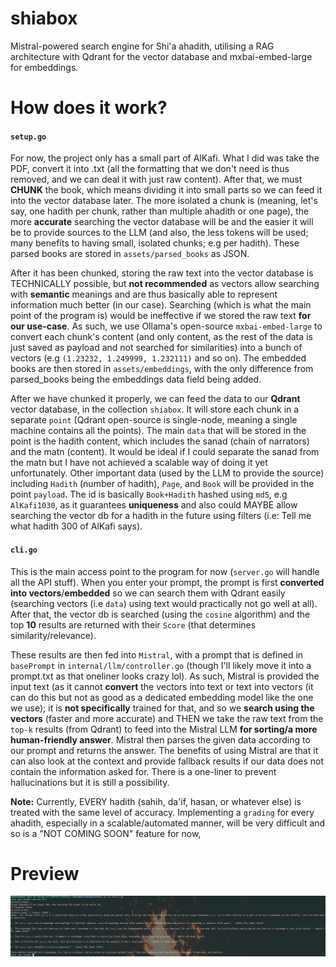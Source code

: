 # shiabox
Mistral-powered search engine for Shi'a ahadith, utilising a RAG architecture with Qdrant for the vector database and mxbai-embed-large for embeddings.

# How does it work?
#### `setup.go`

For now, the project only has a small part of AlKafi. What I did was take the PDF, convert it into .txt (all the formatting that we don't need is thus removed, and we can deal it with just raw content). After that, we must **CHUNK** the book, which means dividing it into small parts so we can feed it into the vector database later. The more isolated a chunk is (meaning, let's say, one hadith per chunk, rather than multiple ahadith or one page), the more **accurate** searching the vector database will be and the easier it will be to provide sources to the LLM (and also, the less tokens will be used; many benefits to having small, isolated chunks; e.g per hadith). These parsed books are stored in `assets/parsed_books` as JSON.

After it has been chunked, storing the raw text into the vector database is TECHNICALLY possible, but **not recommended** as vectors allow searching with **semantic** meanings and are thus basically able to represent information much better (in our case). Searching (which is what the main point of the program is) would be ineffective if we stored the raw text **for our use-case**. As such, we use Ollama's open-source `mxbai-embed-large` to convert each chunk's content (and only content, as the rest of the data is just saved as payload and not searched for similarities) into a bunch of vectors (e.g `(1.23232, 1.249999, 1.232111)` and so on). The embedded books are then stored in `assets/embeddings`, with the only difference from parsed_books being the embeddings data field being added.

After we have chunked it properly, we can feed the data to our **Qdrant** vector database, in the collection `shiabox`. It will store each chunk in a separate `point` (Qdrant open-source is single-node, meaning a single machine contains all the points). The main `data` that will be stored in the point is the hadith content, which includes the sanad (chain of narrators) and the matn (content). It would be ideal if I could separate the sanad from the matn but I have not achieved a scalable way of doing it yet unfortunately. Other important data (used by the LLM to provide the source) including `Hadith` (number of hadith), `Page`, and `Book` will be provided in the point `payload`. The id is basically `Book+Hadith` hashed using `md5`, e.g `AlKafi1030`, as it guarantees **uniqueness** and also could MAYBE allow searching the vector db for a hadith in the future using filters (i.e: Tell me what hadith 300 of AlKafi says).

#### `cli.go`

This is the main access point to the program for now (`server.go` will handle all the API stuff). When you enter your prompt, the prompt is first **converted into vectors**/**embedded** so we can search them with Qdrant easily (searching vectors (i.e `data`) using text would practically not go well at all). After that, the vector db is searched (using the `cosine` algorithm) and the top **10** results are returned with their `Score` (that determines similarity/relevance). 

These results are then fed into `Mistral`, with a prompt that is defined in `basePrompt` in `internal/llm/controller.go` (though I'll likely move it into a prompt.txt as that oneliner looks crazy lol). As such, Mistral is provided the input text (as it cannot **convert** the vectors into text or text into vectors (it can do this but not as good as a dedicated embedding model like the one we use); it is **not specifically** trained for that, and so we **search using the vectors** (faster and more accurate) and THEN we take the raw text from the `top-k` results (from Qdrant) to feed into the Mistral LLM **for sorting/a more human-friendly answer**. Mistral then parses the given data according to our prompt and returns the answer. The benefits of using Mistral are that it can also look at the context and provide fallback results if our data does not contain the information asked for. There is a one-liner to prevent hallucinations but it is still a possibility. 

**Note:** Currently, EVERY hadith (sahih, da'if, hasan, or whatever else) is treated with the same level of accuracy. Implementing a `grading` for every ahadith, especially in a scalable/automated manner, will be very difficult and so is a "NOT COMING SOON" feature for now, 

# Preview
![alt text](https://github.com/seekehr/shiabox/blob/main/server/assets/images/readme_preview_1.png "Example 1")
